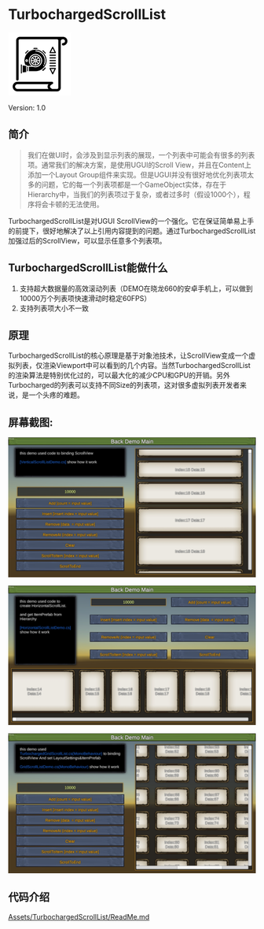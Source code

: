 # TurbochargedScrollList

![](Docs/icon.png)

Version: 1.0

## 简介

>我们在做UI时，会涉及到显示列表的展现，一个列表中可能会有很多的列表项。通常我们的解决方案，是使用UGUI的Scroll View，并且在Content上添加一个Layout Group组件来实现。但是UGUI并没有很好地优化列表项太多的问题，它的每一个列表项都是一个GameObject实体，存在于Hierarchy中，当我们的列表项过于复杂，或者过多时（假设1000个），程序将会卡顿的无法使用。

TurbochargedScrollList是对UGUI ScrollView的一个强化。它在保证简单易上手的前提下，很好地解决了以上引用内容提到的问题。通过TurbochargedScrollList加强过后的ScrollView，可以显示任意多个列表项。

## TurbochargedScrollList能做什么

1. 支持超大数据量的高效滚动列表（DEMO在晓龙660的安卓手机上，可以做到10000万个列表项快速滑动时稳定60FPS）
2. 支持列表项大小不一致

## 原理
TurbochargedScrollList的核心原理是基于对象池技术，让ScrollView变成一个虚拟列表，仅渲染Viewport中可以看到的几个内容。当然TurbochargedScrollList的渲染算法是特别优化过的，可以最大化的减少CPU和GPU的开销。另外Turbocharged的列表可以支持不同Size的列表项，这对很多虚拟列表开发者来说，是一个头疼的难题。

## 屏幕截图:

![垂直列表](Docs/cut_v.jpg)

![水平列表](Docs/cut_h.jpg)

![网格列表](Docs/cut_g.jpg)

## 代码介绍

[Assets/TurbochargedScrollList/ReadMe.md](Assets/TurbochargedScrollList/ReadMe.md)

